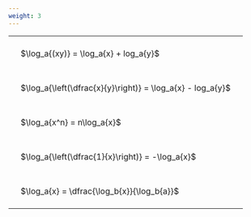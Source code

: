 ```yaml
---
weight: 3
---
```


<style type="text/css">
#T_d0b38 th.col_heading {
  text-align: left;
  font-size: 1em;
}
#T_d0b38 td {
  text-align: left;
  font-size: 1em;
  padding: 1.5em;
}
</style>
<table id="T_d0b38">
  <thead>
  </thead>
  <tbody>
    <tr>
      <td id="T_d0b38_row0_col0" class="data row0 col0" >$\log_a{(xy)} = \log_a{x} + log_a{y}$</td>
    </tr>
    <tr>
      <td id="T_d0b38_row1_col0" class="data row1 col0" >$\log_a{\left(\dfrac{x}{y}\right)} = \log_a{x} - log_a{y}$</td>
    </tr>
    <tr>
      <td id="T_d0b38_row2_col0" class="data row2 col0" >$\log_a{x^n} = n\log_a{x}$</td>
    </tr>
    <tr>
      <td id="T_d0b38_row3_col0" class="data row3 col0" >$\log_a{\left(\dfrac{1}{x}\right)} = -\log_a{x}$</td>
    </tr>
    <tr>
      <td id="T_d0b38_row4_col0" class="data row4 col0" >$\log_a{x} = \dfrac{\log_b{x}}{\log_b{a}}$</td>
    </tr>
  </tbody>
</table>
